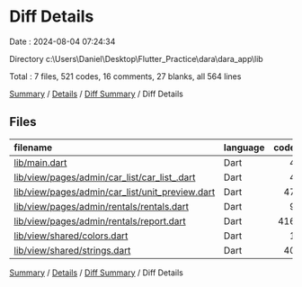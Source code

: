 # Diff Details

Date : 2024-08-04 07:24:34

Directory c:\\Users\\Daniel\\Desktop\\Flutter_Practice\\dara\\dara_app\\lib

Total : 7 files,  521 codes, 16 comments, 27 blanks, all 564 lines

[Summary](results.md) / [Details](details.md) / [Diff Summary](diff.md) / Diff Details

## Files
| filename | language | code | comment | blank | total |
| :--- | :--- | ---: | ---: | ---: | ---: |
| [lib/main.dart](/lib/main.dart) | Dart | 4 | 2 | 2 | 8 |
| [lib/view/pages/admin/car_list/car_list_.dart](/lib/view/pages/admin/car_list/car_list_.dart) | Dart | 4 | 0 | 0 | 4 |
| [lib/view/pages/admin/car_list/unit_preview.dart](/lib/view/pages/admin/car_list/unit_preview.dart) | Dart | 47 | 0 | 2 | 49 |
| [lib/view/pages/admin/rentals/rentals.dart](/lib/view/pages/admin/rentals/rentals.dart) | Dart | 9 | 3 | 1 | 13 |
| [lib/view/pages/admin/rentals/report.dart](/lib/view/pages/admin/rentals/report.dart) | Dart | 416 | 8 | 17 | 441 |
| [lib/view/shared/colors.dart](/lib/view/shared/colors.dart) | Dart | 1 | 1 | 1 | 3 |
| [lib/view/shared/strings.dart](/lib/view/shared/strings.dart) | Dart | 40 | 2 | 4 | 46 |

[Summary](results.md) / [Details](details.md) / [Diff Summary](diff.md) / Diff Details
